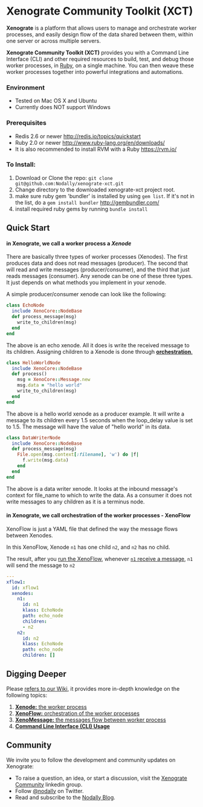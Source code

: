 Xenograte Community Toolkit (XCT)
===

**Xenograte** is a platform that allows users to manage and orchestrate worker processes, and easily design 
flow of the data shared between them, within one server or across multiple servers.

**Xenograte Community Toolkit (XCT)** provides you with a Command Line Interface (CLI) and other required 
resources to build, test, and debug those worker processes, in [Ruby](http://www.ruby-lang.org/en/), on a 
single machine. You can then weave these worker processes together into powerful integrations and automations.

### Environment
* Tested on Mac OS X and Ubuntu
* Currently does NOT support Windows

### Prerequisites

* Redis 2.6 or newer http://redis.io/topics/quickstart
* Ruby 2.0 or newer http://www.ruby-lang.org/en/downloads/
* It is also recommended to install RVM with a Ruby https://rvm.io/

### To Install:

1. Download or Clone the repo: `git clone git@github.com:Nodally/xenograte-xct.git`
2. Change directory to the downloaded xenograte-xct project root.
3. make sure ruby gem 'bundler' is installed by using `gem list`. If it's not in the list, do a `gem install bundler` http://gembundler.com/
4. install required ruby gems by running `bundle install`

## Quick Start

#### in Xenograte, we call a worker process a *Xenode*
There are basically three types of worker processes (Xenodes). The first produces data and does not read messages (producer). The second that will read and write messages (producer/consumer), and the third that just reads messages (consumer).
Any xenode can be one of these three types. It just depends on what methods you implement in your xenode.

A simple producer/consumer xenode can look like the following:
```ruby
class EchoNode
  include XenoCore::NodeBase
  def process_message(msg)
    write_to_children(msg)
  end
end
```
The above is an echo xenode. All it does is write the received message to its children. Assigning children to a Xenode is done through [**orchestration**.](#in-xenograte-we-call-orchestration-of-the-worker-processes---xenoflow)
```ruby
class HelloWorldNode
  include XenoCore::NodeBase
  def process()
    msg = XenoCore::Message.new
    msg.data = "hello world"
    write_to_children(msg)
  end
end
```
The above is a hello world xenode as a producer example. It will write a message to its children every 1.5 seconds when the loop_delay value is set to 1.5. The message will have the value of "hello world" in its data.
```ruby
class DataWriterNode
  include XenoCore::NodeBase
  def process_message(msg)
    File.open(msg.context[:filename], 'w') do |f|
      f.write(msg.data)
    end
  end
end
```
The above is a data writer xenode. It looks at the inbound message's context for file_name to which to write the data. As a consumer it does not write messages to any children as it is a terminus node.
#### in Xenograte, we call orchestration of the worker processes - XenoFlow

XenoFlow is just a YAML file that defined the way the message flows between Xenodes.

In this XenoFlow, Xenode `n1` has one child `n2`, and `n2` has no child. 

The result, after you [run the XenoFlow](../../wiki/Command-Line-Interface-Usage#binxeno-run-xenoflow-run-a-xenoflow), whenever [`n1` receive a message](../../Command-Line-Interface-Usage#binxeno-write-message-write-a-message-to-a-xenode), `n1` will send the message to `n2` 

```yaml
---
xflow1:
  id: xflow1
  xenodes:
    n1:
      id: n1
      klass: EchoNode
      path: echo_node
      children:
      - n2
    n2:
      id: n2
      klass: EchoNode
      path: echo_node
      children: []
```

## Digging Deeper

Please [refers to our Wiki](../../wiki), it provides more in-depth knowledge on the following topics:

1. [**Xenode:** the worker process](../../wiki/Xenode)
2. [**XenoFlow:** orchestration of the worker processes](../../wiki/Xenoflow)
3. [**XenoMessage:** the messages flow between worker process](../../wiki/XenoMessage)
4. [**Command Line Interface (CLI) Usage**](../../wiki/Command-Line-Interface-Usage)


## Community

We invite you to follow the development and community updates on Xenograte:

- To raise a question, an idea, or start a discussion, visit the [Xenograte Community][23] linkedin group.
- Follow [@nodally][21] on Twitter.
- Read and subscribe to the [Nodally Blog][22].

[21]: http://twitter.com/nodally
[22]: http://blog.nodally.com
[23]: http://www.linkedin.com/groups/Xenograte-Community-5068501
